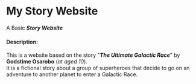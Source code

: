 # My Story Website

A Basic **_Story Website_**

#### Description:
This is a website based on the story "**_The Ultimate Galactic Race_**" by **Godstime Osarobo** (_at aged 10_).  
It is a fictional story about a group of superheroes that decide to go on an adventure to another planet to enter a Galactic Race.
